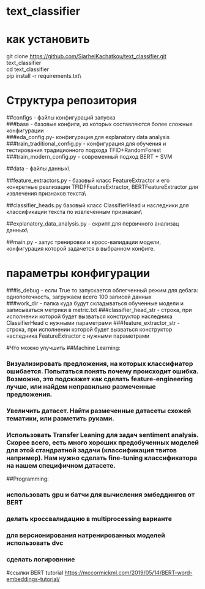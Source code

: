 # text_classifier

# как установить

git clone https://github.com/SiarheiKachatkou/text_classifier.git text_classifier\
cd text_classifier\
pip install -r requirements.txt\

# Структура репозитория

##configs - файлы конфигураций запуска \
  ###base - базовые конфиги, из которых составляются более сложные конфигурации \
  ###eda_config.py- конфигурация для explanatory data analysis \
  ###train_traditional_config.py - конфигурация для обучения и тестирования традиционного подхода TFID+RandomForest \
  ###train_modern_config.py - современный подход BERT + SVM

##data - файлы данных\

##feature_extractors.py - базовый класс FeatureExtractor и его конкретные реализации TFIDFFeatureExtractor, BERTFeatureExtractor для извлечения признаков текста\

##classifier_heads.py базовый класс ClassifierHead и наследники для классификации текста по извлеченным признакам\

##explanatory_data_analysis.py - скрипт для первичного анализац данных\

##main.py - запус тренировки и кросс-валидации модели, конфигурация которой задачется в выбранном конфиге.

# параметры конфигурации

###is_debug - если True то запускается облегченный режим для дебага: однопоточность, загружаем всего 100 записей данных\
###work_dir - папка куда будут складываться обученные модели и записываться метрики в metric.txt
###classifier_head_str - строка, при исполнении которой будет вызваться конструктор наследника ClassifierHead с нужными параметрами
###feature_extractor_str - строка, при исполнении которой будет вызваться конструктор наследника FeatureExtractor с нужными параметрами


#Что можно улучшить
##Machine Learning:
### Визуализировать предложения, на которых классифиатор ошибается. Попытаться понять почему происходит ошибка. Возможно, это подскажет как сделать feature-engineering лучше, или найдем неправильно размеченные предложения.
### Увеличить датасет. Найти размеченные датасеты схожей тематики, или разметить руками.
### Использовать Transfer Leaning для задач sentiment analysis. Скорее всего, есть много хороших предобученных моделей для этой стандратной задачи (классификация твитов например). Нам нужно сделать fine-tuning классификатора на нашем специфичном датасете.

##Programming:
### использовать gpu и батчи для вычисления эмбеддингов от BERT
### делать кроссвалидацию в multiprocessing варианте
### для версионирования натренированных моделей использовать dvc
### сделать логировнние
 

#ссылки 
BERT tutorial
https://mccormickml.com/2019/05/14/BERT-word-embeddings-tutorial/




